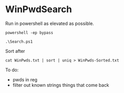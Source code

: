 # WinPwdSearch

Run in powershell as elevated as possible. 

```
powershell -ep bypass
```

```
.\Search.ps1
```

Sort after 

```
cat WinPwds.txt | sort | uniq > WinPwds-Sorted.txt
```


To do:

- pwds in reg
- filter out known strings things that come back
